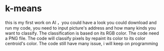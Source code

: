 # k-means
this is my first work on AI ，you could have a look
you could download and run my code, you need to input picture's address and how many kinds you want to classify.
The classification is based on its RGB color. 
The code need a PNG file. 
The code will classify pixels by repaint its color to its color centroid's color.
The code still have many issue, i will keep on programming 
